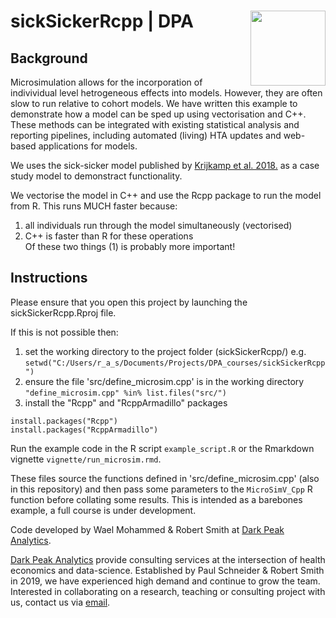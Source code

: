 # sickSickerRcpp | DPA <img src="https://github.com/RobertASmith/darkpeak/blob/main/man/figures/logo_concise.PNG" align="right" width="120" />

## Background

Microsimulation allows for the incorporation of indivividual level hetrogeneous effects into models. However, they are often slow to run relative to cohort models. We have written this example to demonstrate how a model can be sped up using vectorisation and C++. These methods can be integrated with existing statistical analysis and reporting pipelines, including automated (living) HTA updates and web-based applications for models.

We uses the sick-sicker model published by [Krijkamp et al. 2018.](https://www.ncbi.nlm.nih.gov/pmc/articles/PMC6349385/) as a case study model to demonstract functionality.

We vectorise the model in C++ and use the Rcpp package to run the model from R. This runs MUCH faster because:  
1. all individuals run through the model simultaneously (vectorised)  
2. C++ is faster than R for these operations  
Of these two things (1) is probably more important!


## Instructions

Please ensure that you open this project by launching the sickSickerRcpp.Rproj file.

If this is not possible then:
1. set the working directory to the project folder (sickSickerRcpp/)
e.g. `setwd("C:/Users/r_a_s/Documents/Projects/DPA_courses/sickSickerRcpp")`
2. ensure the file 'src/define_microsim.cpp' is in the working directory
`"define_microsim.cpp" %in% list.files("src/")` 
3. install the "Rcpp" and "RcppArmadillo" packages
```
install.packages("Rcpp")
install.packages("RcppArmadillo")
```

Run the example code in the R script `example_script.R` or the Rmarkdown vignette `vignette/run_microsim.rmd`.

These files source the functions defined in 'src/define_microsim.cpp' (also in this repository) and then pass some parameters to the `MicroSimV_Cpp` R function before collating some results. This is intended as a barebones example, a full course is under development.

Code developed by Wael Mohammed & Robert Smith at [Dark Peak Analytics](https://darkpeakanalytics.com/).

[Dark Peak Analytics](https://darkpeakanalytics.com/) provide consulting services at the intersection of health economics and data-science. Established by Paul Schneider & Robert Smith in 2019, we have experienced high demand and continue to grow the team. Interested in collaborating on a research, teaching or consulting project with us, contact us via [email](contact@darkpeakanalytics.com).
